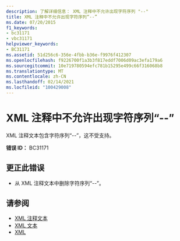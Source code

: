 ```yaml
---
description: 了解详细信息： XML 注释中不允许出现字符序列 "--"
title: XML 注释中不允许出现字符序列“--”
ms.date: 07/20/2015
f1_keywords:
- bc31171
- vbc31171
helpviewer_keywords:
- BC31171
ms.assetid: 51d256c6-356e-4fbb-b36e-f9976f412307
ms.openlocfilehash: f9226700f1a3b3f817eddf7006d09ac3efa179a6
ms.sourcegitcommit: 10e719780594efc781b15295e499c66f316068b8
ms.translationtype: MT
ms.contentlocale: zh-CN
ms.lasthandoff: 02/14/2021
ms.locfileid: "100429008"
---
```

# <a name="character-sequence----is-not-allowed-in-an-xml-comment"></a>XML 注释中不允许出现字符序列“--”

XML 注释文本包含字符序列“--”，这不受支持。  
  
 **错误 ID：** BC31171  
  
## <a name="to-correct-this-error"></a>更正此错误  
  
- 从 XML 注释文本中删除字符序列“--”。  
  
## <a name="see-also"></a>请参阅

- [XML 注释文本](../language-reference/xml-literals/xml-comment-literal.md)
- [XML 文本](../language-reference/xml-literals/index.md)
- [XML](../programming-guide/language-features/xml/index.md)
